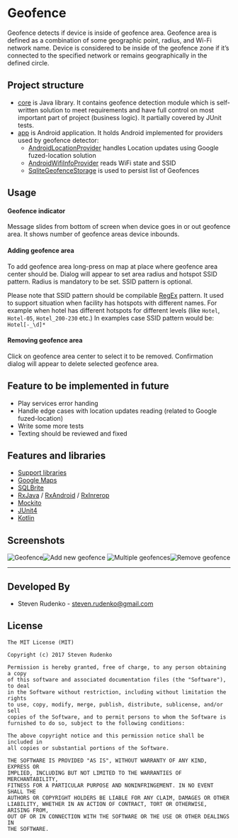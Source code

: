 Geofence
===================

Geofence detects if device is inside of geofence area.
Geofence area is defined as a combination of some geographic point, radius, and Wi-Fi network name. Device is considered to be inside of the geofence zone if it’s connected to the specified network or remains geographically in the defined circle.

## Project structure
* [core](core) is Java library. It contains geofence detection module which is self-written solution to meet requirements and have full control on most important part of project (business logic). It partially covered by JUnit tests.
* [app](app) is Android application. It holds Android implemented for providers used by geofence detector:
    - [AndroidLocationProvider](app/src/main/java/com/github/stevenrudenko/geofence/core/AndroidLocationProvider.java) handles Location updates using Google fuzed-location solution
    - [AndroidWifiInfoProvider](app/src/main/java/com/github/stevenrudenko/geofence/core/AndroidWifiInfoProvider.java) reads WiFi state and SSID
    - [SqliteGeofenceStorage](app/src/main/java/com/github/stevenrudenko/geofence/core/SqliteGeofenceStorage.java) is used to persist list of Geofences

## Usage

#### Geofence indicator
Message slides from bottom of screen when device goes in or out geofence area. It shows number of geofence areas device inbounds.

#### Adding geofence area
To add geofence area long-press on map at place where geofence area center should be. Dialog will appear to set area radius and hotspot SSID pattern. Radius is mandatory to be set. SSID pattern is optional.

Please note that SSID pattern should be compilable [RegEx](https://en.wikipedia.org/wiki/Regular_expression) pattern. It used to support situation when facility has hotspots with different names. For example when hotel has different hotspots for different levels (like `Hotel`, `Hotel-05`, `Hotel_200-230` etc.) In examples case SSID pattern would be: `Hotel[-_\d]*`

#### Removing geofence area
Click on geofence area center to select it to be removed. Confirmation dialog will appear to delete selected geofence area.

## Feature to be implemented in future
* Play services error handing
* Handle edge cases with location updates reading (related to Google fuzed-location)
* Write some more tests
* Texting should be reviewed and fixed

## Features and libraries
* [Support libraries](https://developer.android.com/topic/libraries/support-library/index.html)
* [Google Maps](https://developers.google.com/maps/documentation/android-api/)
* [SQLBrite](https://github.com/square/sqlbrite)
* [RxJava](https://github.com/ReactiveX/RxJava) / [RxAndroid](https://github.com/ReactiveX/RxAndroid) / [RxInrerop](https://github.com/akarnokd/RxJava2Interop)
* [Mockito](https://github.com/mockito/mockito)
* [JUnit4](https://github.com/junit-team/junit)
* [Kotlin](http://kotlinlang.org/)



## Screenshots

![Geofence](design/screenshot-01.png)![Add new geofence](design/screenshot-02.png)
![Multiple geofences](design/screenshot-03.png)![Remove geofence](design/screenshot-04.png)

-------------------------------------------------------------------------------

## Developed By

* Steven Rudenko - <steven.rudenko@gmail.com>

## License
```
The MIT License (MIT)

Copyright (c) 2017 Steven Rudenko

Permission is hereby granted, free of charge, to any person obtaining a copy
of this software and associated documentation files (the "Software"), to deal
in the Software without restriction, including without limitation the rights
to use, copy, modify, merge, publish, distribute, sublicense, and/or sell
copies of the Software, and to permit persons to whom the Software is
furnished to do so, subject to the following conditions:

The above copyright notice and this permission notice shall be included in
all copies or substantial portions of the Software.

THE SOFTWARE IS PROVIDED "AS IS", WITHOUT WARRANTY OF ANY KIND, EXPRESS OR
IMPLIED, INCLUDING BUT NOT LIMITED TO THE WARRANTIES OF MERCHANTABILITY,
FITNESS FOR A PARTICULAR PURPOSE AND NONINFRINGEMENT. IN NO EVENT SHALL THE
AUTHORS OR COPYRIGHT HOLDERS BE LIABLE FOR ANY CLAIM, DAMAGES OR OTHER
LIABILITY, WHETHER IN AN ACTION OF CONTRACT, TORT OR OTHERWISE, ARISING FROM,
OUT OF OR IN CONNECTION WITH THE SOFTWARE OR THE USE OR OTHER DEALINGS IN
THE SOFTWARE.
```
